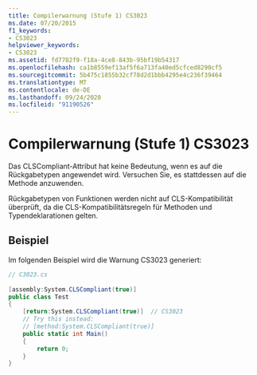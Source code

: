 ```yaml
---
title: Compilerwarnung (Stufe 1) CS3023
ms.date: 07/20/2015
f1_keywords:
- CS3023
helpviewer_keywords:
- CS3023
ms.assetid: fd7782f9-f18a-4ce8-843b-95bf19b54317
ms.openlocfilehash: ca1b8559ef13af5f6a713fa40ed5cfced8290cf5
ms.sourcegitcommit: 5b475c1855b32cf78d2d1bbb4295e4c236f39464
ms.translationtype: MT
ms.contentlocale: de-DE
ms.lasthandoff: 09/24/2020
ms.locfileid: "91190526"
---
```

# <a name="compiler-warning-level-1-cs3023"></a>Compilerwarnung (Stufe 1) CS3023

Das CLSCompliant-Attribut hat keine Bedeutung, wenn es auf die Rückgabetypen angewendet wird.  Versuchen Sie, es stattdessen auf die Methode anzuwenden.  
  
 Rückgabetypen von Funktionen werden nicht auf CLS-Kompatibilität überprüft, da die CLS-Kompatibilitätsregeln für Methoden und Typendeklarationen gelten.  
  
## <a name="example"></a>Beispiel  

 Im folgenden Beispiel wird die Warnung CS3023 generiert:  
  
```csharp  
// C3023.cs  
  
[assembly:System.CLSCompliant(true)]  
public class Test  
{  
    [return:System.CLSCompliant(true)]  // CS3023  
    // Try this instead:  
    // [method:System.CLSCompliant(true)]  
    public static int Main()  
    {  
        return 0;  
    }  
}  
```
